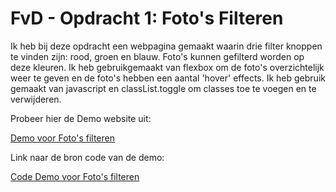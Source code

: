 # FvD - Opdracht 1: Foto's Filteren
Ik heb bij deze opdracht een webpagina gemaakt waarin drie filter knoppen te vinden zijn: rood, groen en blauw. Foto's kunnen gefilterd worden op deze kleuren. Ik heb gebruikgemaakt van flexbox om de foto's overzichtelijk weer te geven en de foto's hebben een aantal 'hover' effects.
Ik heb gebruik gemaakt van javascript en classList.toggle om classes toe te voegen en te verwijderen.

Probeer hier de Demo website uit:

[Demo voor Foto's filteren](https://jkoenen99.github.io/frontendvoordesigners/opdracht1/v1/)

Link naar de bron code van de demo:

[Code Demo voor Foto's filteren](https://github.com/jkoenen99/frontendvoordesigners/blob/master/opdracht1/v1/)
